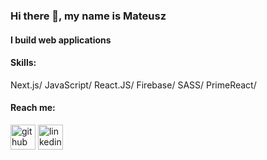 ### Hi there 👋, my name is Mateusz
#### I build web applications

#### Skills: 
Next.js/
JavaScript/
React.JS/
Firebase/
SASS/
PrimeReact/



#### Reach me:

[<img src='https://img.icons8.com/ios-glyphs/30/ffffff/github.png' alt='github' height='40'>](https://github.com/mateuszNadolny) [<img src='https://img.icons8.com/ios-glyphs/30/ffffff/linkedin.png' alt='linkedin' height='40'>](https://www.linkedin.com/in/mateusz-nadolny-080a03227/) 
 

